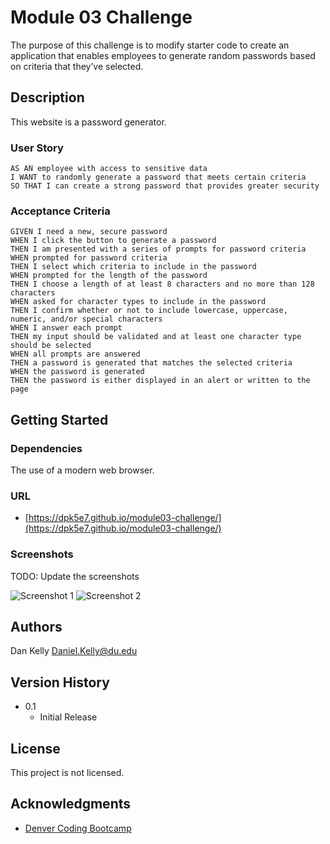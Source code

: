 # Module 03 Challenge

The purpose of this challenge is to modify starter code to create an application that enables employees to generate random passwords based on criteria that they’ve selected.

## Description

This website is a password generator.

### User Story

```
AS AN employee with access to sensitive data
I WANT to randomly generate a password that meets certain criteria
SO THAT I can create a strong password that provides greater security
```

### Acceptance Criteria

```
GIVEN I need a new, secure password
WHEN I click the button to generate a password
THEN I am presented with a series of prompts for password criteria
WHEN prompted for password criteria
THEN I select which criteria to include in the password
WHEN prompted for the length of the password
THEN I choose a length of at least 8 characters and no more than 128 characters
WHEN asked for character types to include in the password
THEN I confirm whether or not to include lowercase, uppercase, numeric, and/or special characters
WHEN I answer each prompt
THEN my input should be validated and at least one character type should be selected
WHEN all prompts are answered
THEN a password is generated that matches the selected criteria
WHEN the password is generated
THEN the password is either displayed in an alert or written to the page
```

## Getting Started

### Dependencies

The use of a modern web browser.

### URL

- [https://dpk5e7.github.io/module03-challenge/](https://dpk5e7.github.io/module03-challenge/)

### Screenshots

TODO: Update the screenshots

![Screenshot 1](https://dpk5e7.github.io/module03-challenge/assets/Screenshots/screenshot1.jpg)
![Screenshot 2](https://dpk5e7.github.io/module03-challenge/assets/Screenshots/screenshot2.jpg)

## Authors

Dan Kelly
Daniel.Kelly@du.edu

## Version History

- 0.1
  - Initial Release

## License

This project is not licensed.

## Acknowledgments

- [Denver Coding Bootcamp](https://bootcamp.du.edu/)
